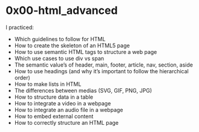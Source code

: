 # 0x00-html_advanced

I practiced: 
* Which guidelines to follow for HTML
* How to create the skeleton of an HTML5 page
* How to use semantic HTML tags to structure a web page
* Which use cases to use div vs span
* The semantic value’s of header, main, footer, article, nav, section, aside
* How to use headings (and why it’s important to follow the hierarchical order)
* How to make lists in HTML
* The differences between medias (SVG, GIF, PNG, JPG)
* How to structure data in a table
* How to integrate a video in a webpage
* How to integrate an audio file in a webpage
* How to embed external content
* How to correctly structure an HTML page
